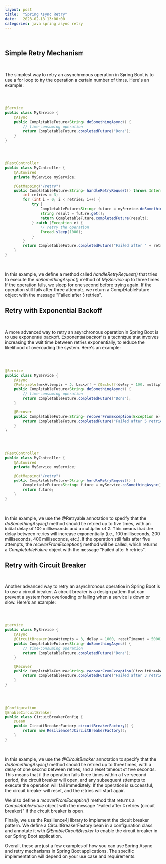 ```yaml
---
layout: post
title:  "Spring Async Retry"
date:   2023-02-18 13:00:00
categories: java spring async retry
---
```

  
&nbsp;  

## Simple Retry Mechanism

&nbsp;  

The simplest way to retry an asynchronous operation in Spring Boot is to use a for loop to try the operation a certain number of times. Here's an example:

&nbsp;  

```java

@Service
public class MyService {
    @Async
    public CompletableFuture<String> doSomethingAsync() {
        // time-consuming operation
        return CompletableFuture.completedFuture("Done");
    }
}

```

&nbsp;  

```java

@RestController
public class MyController {
    @Autowired
    private MyService myService;

    @GetMapping("/retry")
    public CompletableFuture<String> handleRetryRequest() throws InterruptedException {
        int retries = 3;
        for (int i = 0; i < retries; i++) {
            try {
                CompletableFuture<String> future = myService.doSomethingAsync();
                String result = future.get();
                return CompletableFuture.completedFuture(result);
            } catch (Exception e) {
                // retry the operation
                Thread.sleep(1000);
            }
        }
        return CompletableFuture.completedFuture("Failed after " + retries + " retries");
    }
}

```

&nbsp;  

In this example, we define a method called *handleRetryRequest()* that tries to execute the *doSomethingAsync()* method of *MyService* up to three times. If the operation fails, we sleep for one second before trying again. If the operation still fails after three attempts, we return a CompletableFuture object with the message "Failed after 3 retries".

## Retry with Exponential Backoff

&nbsp;  

A more advanced way to retry an asynchronous operation in Spring Boot is to use exponential backoff. Exponential backoff is a technique that involves increasing the wait time between retries exponentially, to reduce the likelihood of overloading the system. Here's an example:

&nbsp;  

```java

@Service
public class MyService {
    @Async
    @Retryable(maxAttempts = 5, backoff = @Backoff(delay = 100, multiplier = 2))
    public CompletableFuture<String> doSomethingAsync() {
        // time-consuming operation
        return CompletableFuture.completedFuture("Done");
    }

    @Recover
    public CompletableFuture<String> recoverFromException(Exception e) {
        return CompletableFuture.completedFuture("Failed after 5 retries");
    }
}

```

&nbsp;  

```java

@RestController
public class MyController {
    @Autowired
    private MyService myService;

    @GetMapping("/retry")
    public CompletableFuture<String> handleRetryRequest() {
        CompletableFuture<String> future = myService.doSomethingAsync();
        return future;
    }
}

```

&nbsp;  

In this example, we use the @Retryable annotation to specify that the *doSomethingAsync()* method should be retried up to five times, with an initial delay of 100 milliseconds and a multiplier of 2. This means that the delay between retries will increase exponentially (i.e., 100 milliseconds, 200 milliseconds, 400 milliseconds, etc.). If the operation still fails after five attempts, the *recoverFromException()* method will be called, which returns a *CompletableFuture* object with the message "Failed after 5 retries".

## Retry with Circuit Breaker

&nbsp;  

Another advanced way to retry an asynchronous operation in Spring Boot is to use a circuit breaker. A circuit breaker is a design pattern that can prevent a system from overloading or failing when a service is down or slow. Here's an example:

&nbsp;  

```java

@Service
public class MyService {
    @Async
    @CircuitBreaker(maxAttempts = 3, delay = 1000, resetTimeout = 5000)
    public CompletableFuture<String> doSomethingAsync() {
        // time-consuming operation
        return CompletableFuture.completedFuture("Done");
    }

    @Recover
    public CompletableFuture<String> recoverFromException(CircuitBreakerOpenException e) {       
        return CompletableFuture.completedFuture("Failed after 3 retries (circuit breaker)");
    }
}

```

&nbsp;  

```java

@Configuration
@EnableCircuitBreaker
public class CircuitBreakerConfig {
    @Bean
    public CircuitBreakerFactory circuitBreakerFactory() {
        return new Resilience4JCircuitBreakerFactory();
    }
}


```

&nbsp;  

In this example, we use the *@CircuitBreaker* annotation to specify that the *doSomethingAsync()* method should be retried up to three times, with a delay of one second between retries, and a reset timeout of five seconds. This means that if the operation fails three times within a five-second period, the circuit breaker will open, and any subsequent attempts to execute the operation will fail immediately. If the operation is successful, the circuit breaker will reset, and the retries will start again.

We also define a *recoverFromException()* method that returns a *CompletableFuture* object with the message "Failed after 3 retries (circuit breaker)" if the circuit breaker is open.

Finally, we use the Resilience4j library to implement the circuit breaker pattern. We define a CircuitBreakerFactory bean in a configuration class and annotate it with *@EnableCircuitBreaker* to enable the circuit breaker in our Spring Boot application.

Overall, these are just a few examples of how you can use Spring Async and retry mechanisms in Spring Boot applications. The specific implementation will depend on your use case and requirements.


